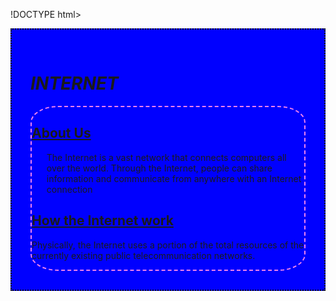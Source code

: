 !DOCTYPE html>
<html>
<head>
<meta charset="UTF-8">
<meta name="viewport"content="width=device-width,initial-scal=1.0">
<title> document</title>
</head>
<body>
<div style="background-color: blue; border: 2px dotted black; padding: 30px;
width:auto;height: auto; margin: auto;">
<h1> <i>INTERNET</i></h1>
<div style="border: 2px dashed violet;border-radius: 10%;">
<section>
<h2><u>About Us</u></h2>
<ul>
<p>The Internet is a vast network that connects computers all over
the world. Through the Internet, people can share information and communicate from
anywhere with an Internet connection</p>
</section>
<section>
<h2><u>How the Internet work</u></h2>
<p>Physically, the Internet uses a portion of the total resources
of the currently existing public telecommunication networks.</p>
</section>
</div>
</div>
</body>
</html>
